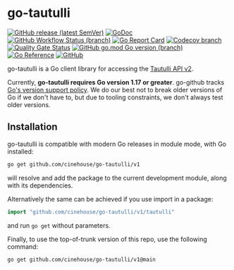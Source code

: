 # go-tautulli #

[![GitHub release (latest SemVer)](https://img.shields.io/github/v/release/cinehouse/go-tautulli)](https://github.com/cinehouse/go-tautulli/releases)
[![GoDoc](https://img.shields.io/static/v1?label=godoc&message=reference&color=blue)](https://pkg.go.dev/github.com/cinehouse/go-tautulli/v1/tautulli)
[![GitHub Workflow Status (branch)](https://img.shields.io/github/workflow/status/cinehouse/go-tautulli/tests/main?label=tests)](https://github.com/cinehouse/go-tautulli/actions?query=workflow%3Atests)
[![Go Report Card](https://goreportcard.com/badge/github.com/cinehouse/go-tautulli)](https://goreportcard.com/report/github.com/cinehouse/go-tautulli)
[![Codecov branch](https://img.shields.io/codecov/c/github/cinehouse/go-tautulli/main?token=p78MbVUq1e)](https://codecov.io/gh/cinehouse/go-tautulli)
[![Quality Gate Status](https://sonarcloud.io/api/project_badges/measure?project=cinehouse_go-tautulli&metric=alert_status)](https://sonarcloud.io/summary/new_code?id=cinehouse_go-tautulli)
[![GitHub go.mod Go version (branch)](https://img.shields.io/github/go-mod/go-version/cinehouse/go-tautulli/main?label=Go)](https://golang.org/doc/install)
[![Go Reference](https://pkg.go.dev/badge/github.com/cinehouse/go-tautulli.svg)](https://pkg.go.dev/github.com/cinehouse/go-tautulli)
[![GitHub](https://img.shields.io/github/license/cinehouse/go-tautulli)](https://github.com/cinehouse/go-tautulli/blob/main/LICENSE)

go-tautulli is a Go client library for accessing the [Tautulli API v2][].

Currently, **go-tautulli requires Go version 1.17 or greater**.  go-github tracks
[Go's version support policy][support-policy].  We do our best not to break
older versions of Go if we don't have to, but due to tooling constraints, we
don't always test older versions.

[support-policy]: https://golang.org/doc/devel/release.html#policy

## Installation ##

go-tautulli is compatible with modern Go releases in module mode, with Go installed:

```bash
go get github.com/cinehouse/go-tautulli/v1
```
will resolve and add the package to the current development module, along with its dependencies.

Alternatively the same can be achieved if you use import in a package:

```go
import "github.com/cinehouse/go-tautulli/v1/tautulli"
```

and run `go get` without parameters.

Finally, to use the top-of-trunk version of this repo, use the following command:

```bash
go get github.com/cinehouse/go-tautulli/v1@main
```

[Tautulli API v2]: https://github.com/Tautulli/Tautulli/wiki/Tautulli-API-Reference
